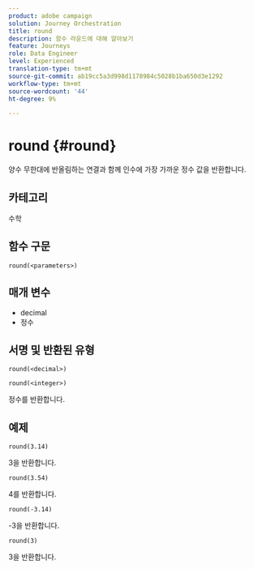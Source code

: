 ```yaml
---
product: adobe campaign
solution: Journey Orchestration
title: round
description: 함수 라운드에 대해 알아보기
feature: Journeys
role: Data Engineer
level: Experienced
translation-type: tm+mt
source-git-commit: ab19cc5a3d998d1178984c5028b1ba650d3e1292
workflow-type: tm+mt
source-wordcount: '44'
ht-degree: 9%

---
```



# round {#round}

양수 무한대에 반올림하는 연결과 함께 인수에 가장 가까운 정수 값을 반환합니다.

## 카테고리

수학

## 함수 구문

`round(<parameters>)`

## 매개 변수

* decimal
* 정수

## 서명 및 반환된 유형

`round(<decimal>)`

`round(<integer>)`

정수를 반환합니다.

## 예제

`round(3.14)`

3을 반환합니다.

`round(3.54)`

4를 반환합니다.

`round(-3.14)`

-3을 반환합니다.

`round(3)`

3을 반환합니다.
